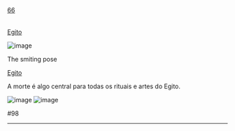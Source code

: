 [66](https://github.com/guilhermeprokisch/ideias/issues/66) 
###### 

[ Egito ](-Egito-)

![image](https://user-images.githubusercontent.com/12011070/94207887-f829d380-fe9e-11ea-88e3-c7629b45800f.png)

The smiting pose



[Egito](Egito)

A morte é algo central para todas os rituais e artes do Egito.


![image](https://user-images.githubusercontent.com/12011070/94209058-b9e1e380-fea1-11ea-91a6-682ff0ccff87.png)
![image](https://user-images.githubusercontent.com/12011070/94209059-b9e1e380-fea1-11ea-8029-fb8930523ae1.png)


<a class="issue-link">#98</a>

-------------------------------------------------------------------------------

